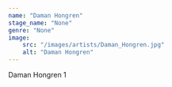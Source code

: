 ```yaml
---
name: "Daman Hongren"
stage_name: "None"
genre: "None"
image: 
    src: "/images/artists/Daman_Hongren.jpg"
    alt: "Daman Hongren"
---
```


Daman Hongren 1
